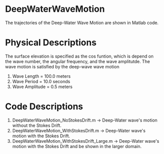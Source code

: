 # DeepWaterWaveMotion
The trajectories of the Deep-Water Wave Motion are shown in Matlab code.

# Physical Descriptions
The surface elevation is specified as the cos funtion, which is depend on the wave number, the angular frequency, and the wave amplitutde. The wave motion is satisfied by the deep-wave wave motion
1. Wave Length = 100.0 meters
2. Wave Period = 10.0 seconds
3. Wave Amplitude = 0.5 meters

# Code Descriptions
1. DeepWaterWaveMotion_NoStokesDrift.m -> Deep-Water wave's motion without the Stokes Drift.
2. DeepWaterWaveMotion_WithStokesDrift.m -> Deep-Water wave's motion with the Stokes Drift.
3. DeepWaterWaveMotion_WithStokesDrift_Large.m -> Deep-Water wave's motion with the Stokes Drift and be shown in the larger domain.
